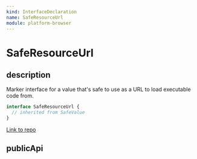 ```yaml
---
kind: InterfaceDeclaration
name: SafeResourceUrl
module: platform-browser
---
```


# SafeResourceUrl

## description

Marker interface for a value that's safe to use as a URL to load executable code from.

```ts
interface SafeResourceUrl {
  // inherited from SafeValue
}
```

[Link to repo](https://github.com/timdeschryver/angular/blob/master/packages/platform-browser/src/security/dom_sanitization_service.ts#L56-L56)

## publicApi

